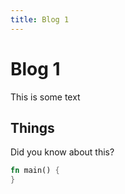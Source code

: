 ```yaml
---
title: Blog 1
---
```


# Blog 1

This is some text

## Things

Did you know about this?

```rust
fn main() {
}
```
